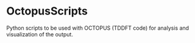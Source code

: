 # OctopusScripts
Python scripts to be used with OCTOPUS (TDDFT code) for analysis and visualization of the output.
